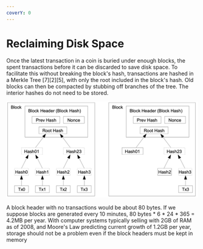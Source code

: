 ```yaml
---
coverY: 0
---
```


# Reclaiming Disk Space

Once the latest transaction in a coin is buried under enough blocks, the spent transactions before it can be discarded to save disk space. To facilitate this without breaking the block's hash, transactions are hashed in a Merkle Tree \[7]\[2]\[5], with only the root included in the block's hash. Old blocks can then be compacted by stubbing off branches of the tree. The interior hashes do not need to be stored.

![](<../.gitbook/assets/Reclaiming Disk Space.png>)

A block header with no transactions would be about 80 bytes. If we suppose blocks are generated every 10 minutes, 80 bytes \* 6 \* 24 \* 365 = 4.2MB per year. With computer systems typically selling with 2GB of RAM as of 2008, and Moore's Law predicting current growth of 1.2GB per year, storage should not be a problem even if the block headers must be kept in memory
